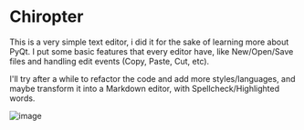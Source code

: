# Chiropter

This is a very simple text editor, i did it for the sake of learning more about PyQt. I put some basic features that every editor have, like New/Open/Save files and handling edit events (Copy, Paste, Cut, etc).

I'll try after a while to refactor the code and add more styles/languages, and maybe transform it into a Markdown editor, with Spellcheck/Highlighted words.

![image](https://user-images.githubusercontent.com/61850743/157149507-37e0fd34-5582-4f16-84bf-2945fd359ebc.png)
